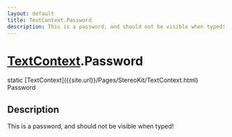 ```yaml
---
layout: default
title: TextContext.Password
description: This is a password, and should not be visible when typed!
---
```

# [TextContext]({{site.url}}/Pages/StereoKit/TextContext.html).Password

<div class='signature' markdown='1'>
static [TextContext]({{site.url}}/Pages/StereoKit/TextContext.html) Password
</div>

## Description
This is a password, and should not be visible when typed!

